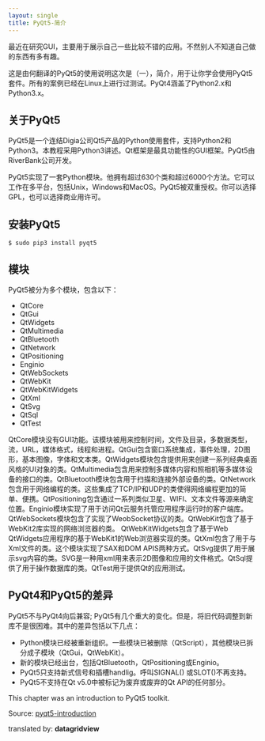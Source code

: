 ```yaml
---
layout: single
title: PyQt5-简介
---
```


最近在研究GUI，主要用于展示自己一些比较不错的应用。不然别人不知道自己做的东西有多有趣。

这是由何翻译的PyQt5的使用说明这次是（一），简介，用于让你学会使用PyQt5套件。所有的案例已经在Linux上进行过测试。PyQt4涵盖了Python2.x和Python3.x。

## 关于PyQt5

PyQt5是一个连结Digia公司Qt5产品的Python使用套件，支持Python2和Python3。本教程采用Python3讲述。Qt框架是最具功能性的GUI框架。PyQt5由RiverBank公司开发。

PyQt5实现了一套Python模块。他拥有超过630个类和超过6000个方法。它可以工作在多平台，包括Unix，Windows和MacOS。PyQt5被双重授权。你可以选择GPL，也可以选择商业用许可。

## 安装PyQt5

```shell
$ sudo pip3 install pyqt5
```

## 模块

PyQt5被分为多个模块，包含以下：

- QtCore
- QtGui
- QtWidgets
- QtMultimedia
- QtBluetooth
- QtNetwork
- QtPositioning
- Enginio
- QtWebSockets
- QtWebKit
- QtWebKitWidgets
- QtXml
- QtSvg
- QtSql
- QtTest

QtCore模块没有GUI功能。该模块被用来控制时间，文件及目录，多数据类型，流，URL，媒体格式，线程和进程。QtGui包含窗口系统集成，事件处理，2D图形，基本图像，字体和文本类。QtWidgets模块包含提供用来创建一系列经典桌面风格的UI对象的类。QtMultimedia包含用来控制多媒体内容和照相机等多媒体设备的接口的类。QtBluetooth模块包含用于扫描和连接外部设备的类。QtNetwork包含用于网络编程的类。这些集成了TCP/IP和UDP的类使得网络编程更加的简单、便携。QtPositioning包含通过一系列类似卫星、WIFI、文本文件等源来确定位置。Enginio模块实现了用于访问Qt云服务托管应用程序运行时的客户端库。QtWebSockets模块包含了实现了WeobSocket协议的类。QtWebKit包含了基于WebKit2库实现的网络浏览器的类。 QtWebKitWidgets包含了基于Web QtWidgets应用程序的基于WebKit1的Web浏览器实现的类。QtXml包含了用于与Xml文件的类。这个模块实现了SAX和DOM APIS两种方式。QtSvg提供了用于展示svg内容的类。SVG是一种用xml用来表示2D图像和应用的文件格式。QtSql提供了用于操作数据库的类。QtTest用于提供Qt的应用测试。

## PyQt4和PyQt5的差异

PyQt5不与PyQt4向后兼容; PyQt5有几个重大的变化。但是，将旧代码调整到新库不是很困难。其中的差异包括以下几点：

- Python模块已经被重新组织。一些模块已被删除（QtScript），其他模块已拆分成子模块（QtGui，QtWebKit）。
- 新的模块已经出台，包括QtBluetooth，QtPositioning或Enginio。
- PyQt5只支持新式信号和插槽handlig。呼叫SIGNAL() 或SLOT()不再支持。
- PyQt5不支持在Qt v5.0中被标记为废弃或废弃的Qt API的任何部分。



This chapter was an introduction to PyQt5 toolkit.

Source: [pyqt5-introduction](http://zetcode.com/gui/pyqt5/introduction/)

translated by: **datagridview**